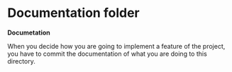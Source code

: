 # Documentation folder

**Documetation**

When you decide how you are going to implement a feature of the project, you have to commit the documentation of what you are doing to this directory.

